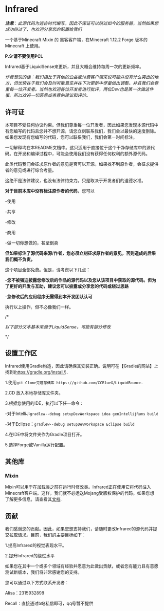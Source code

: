 # Infrared
**_注意_**：_此源代码为远古时代编写，因此不保证可以绕过如今的服务器，当然如果您成功绕过了，也欢迎分享您的配置给我们_

一个基于Minecraft Mixin 的 黑客客户端，在Minecraft 1.12.2 Forge 版本的Minecraft 上使用。

**P.S:请不要使用PCL**

Infrared基于LiquidSense来更新，并且大概会维持每周一次的更新频率。

_作者想说的话：我们相比于其他的公益或付费客户端来说可能并没有什么突出的地方，但优势在于我们会及时听取意见并在下次更新中尽量做出调整。并且我们会尊重每一位开发者。当然也欢迎各位开发者进行批评，两位Dev也是第一次做这件事。所以欢迎一切恶意或善意的建议和评价。_
## 许可证

本项目不受任何协议约束。但我们尊重每一位开发者，因此如果您发现本源代码中有您编写的代码且您并不想开源，请您立刻联系我们，我们会以最快的速度删除。如果您发现有您编写的代码，您可以联系我们，我们会第一时间标注。

一切解释均在本README文档中。这只适用于直接位于这个干净存储库中的源代码。在开发和编译过程中，可能会使用我们没有获得任何权利的额外源代码。

此类代码我们会征求原作者的意见是否可以开源。如果找不到原作者，会征求提供者的意见或进行综合考量。



这绝不是法律建议，也没有法律约束力。只是取决于开发者们的道德水准。



**对于目前本库中没有标注原作者的代码**，您可以

-使用

-共享

-修改

-商用

-做一切你想做的，甚至倒卖

**但如果标注了源代码来源/作者，您必须立刻征求原作者的意见，否则造成的后果我们概不负责。**

这个项目全部免费。但是，请考虑以下几点：



-**您不被强迫披露您修改后的作品的源代码以及您从该项目中获取的源代码。但为了更好的开发与互助，建议您可以披露或分享您的代码或绕过思路**

-**您修改后的应用程序无需得到本开发团队认可**



执行以上操作，但不必像我们一样。





/*

_以下部分文本基本来源于LiquidSense，可能有部分修改_

*/
## 设置工作区

Infrared使用Gradle构造，因此请确保其安装正确。说明可在【Gradle的网站】上找到(https://gradle.org/install/).

1.使用`git Clone克隆存储库 https://github.com/CCBlueX/LiquidBounce`.

2.CD 放入本地存储库文件夹。

3.根据您使用的IDE，执行以下任一命令：

-对于IntelliJ:`gradlew--debug setupDevWorkspace idea genIntellijRuns build`

-对于Eclipse：`gradlew--debug setupDevWorkspace Eclipse build`

4.在IDE中将文件夹作为Gradle项目打开。

5.选择Forge或Vanilla运行配置。



## 其他库

### Mixin

Mixin可以用于在加载类之前在运行时修改类。Infrared正在使用它将代码注入Minecraft客户端。这样，我们就不必运送Mojang受版权保护的代码。如果您想了解更多信息，请查看其[文档](https://docs.spongepowered.org/5.1.0/en/plugin/internals/mixins.html).



## 贡献



我们感谢您的贡献。因此，如果您想支持我们，请随时更改Infrared的源代码并提交拉取请求。目前，我们的主要目标如下：

1.提高Infrared的视觉表现水平。

2.提升Infrared的绕过水平



如果您在其中一个或多个领域有经验并愿意为此做出贡献，或者您有能力且有意愿测试新版本，我们将非常感谢您的支持。

您可以通过以下方式联系开发者：

Alisa：2315932898

Recall：直接通过b站私信即可，qq号暂不提供
